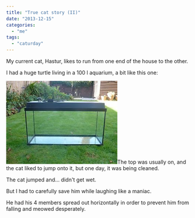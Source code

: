 ```yaml
---
title: "True cat story (II)"
date: "2013-12-15"
categories: 
  - "me"
tags: 
  - "caturday"
---
```


My current cat, Hastur, likes to run from one end of the house to the other.

I had a huge turtle living in a 100 l aquarium, a bit like this one:

[![aquarium](images/aquarium.jpg)](http://blog.1407.org/wp-content/uploads/2013/12/aquarium.jpg)The top was usually on, and the cat liked to jump onto it, but one day, it was being cleaned.

The cat jumped and... didn't get wet.

But I had to carefully save him while laughing like a maniac.

He had his 4 members spread out horizontally in order to prevent him from falling and meowed desperately.
